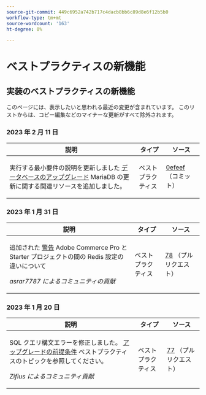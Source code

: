 ```yaml
---
source-git-commit: 449c6952a742b717c4dacb8bb6c89d8e6f12b5b0
workflow-type: tm+mt
source-wordcount: '163'
ht-degree: 0%

---
```

# ベストプラクティスの新機能

## 実装のベストプラクティスの新機能

このページには、表示したいと思われる最近の変更が含まれています。 このリストからは、コピー編集などのマイナーな更新がすべて除外されます。

### 2023 年 2 月 11 日

<table style="table-layout:auto;">
  <thead>
    <tr>
      <th>説明</th>
      <th>タイプ</th>
      <th>ソース</th>
    </tr>
  </thead>
  <tbody>
    <tr>
      <td><p>実行する最小要件の説明を更新しました <a href="https://experienceleague.adobe.com/docs/commerce-operations/implementation-playbook/best-practices/maintenance/commerce-235-upgrade-prerequisites-mariadb.html">データベースのアップグレード</a> MariaDB の更新に関する関連リソースを追加しました。</p>
</td>
      <td>ベストプラクティス</td>
      <td><a href="https://github.com/AdobeDocs/commerce-operations.en/commit/0efeef6f3d5276f42e4a67fe55f6108a399f45fb">0efeef</a> （コミット）</td>
    </tr>
  </tbody>
</table><!-- date_group -->

### 2023 年 1 月 31 日

<table style="table-layout:auto;">
  <thead>
    <tr>
      <th>説明</th>
      <th>タイプ</th>
      <th>ソース</th>
    </tr>
  </thead>
  <tbody>
    <tr>
      <td><p>追加された <a href="https://experienceleague.adobe.com/docs/commerce-operations/implementation-playbook/best-practices/planning/redis-service-configuration.html">警告</a> Adobe Commerce Pro と Starter プロジェクトの間の Redis 設定の違いについて</p>
<p><i>asrar7787 によるコミュニティの貢献</i></p></td>
      <td>ベストプラクティス</td>
      <td><a href="https://github.com/AdobeDocs/commerce-operations.en/pull/78">78</a> （プルリクエスト）</td>
    </tr>
  </tbody>
</table>

### 2023 年 1 月 20 日

<table style="table-layout:auto;">
  <thead>
    <tr>
      <th>説明</th>
      <th>タイプ</th>
      <th>ソース</th>
    </tr>
  </thead>
  <tbody>
    <tr>
      <td><p>SQL クエリ構文エラーを修正しました。 <a href="https://experienceleague.adobe.com/docs/commerce-operations/implementation-playbook/best-practices/maintenance/commerce-235-upgrade-prerequisites-mariadb.html">アップグレードの前提条件</a> ベストプラクティスのトピックを参照してください。</p>
<p><i>Zifius によるコミュニティ貢献</i></p></td>
      <td>ベストプラクティス</td>
      <td><a href="https://github.com/AdobeDocs/commerce-operations.en/pull/77">77</a> （プルリクエスト）</td>
    </tr>
  </tbody>
</table><!-- date_group --><!-- month_group --><!-- year_group -->
